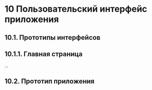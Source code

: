 # 10	Пользовательский интерфейс приложения
## 10.1.	Прототипы интерфейсов



## 10.1.1.	Главная страница
...
## 10.2.	Прототип приложения